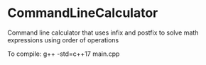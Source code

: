 # CommandLineCalculator
Command line calculator that uses infix and postfix to solve math expressions using order of operations

To compile: g++ -std=c++17 main.cpp
